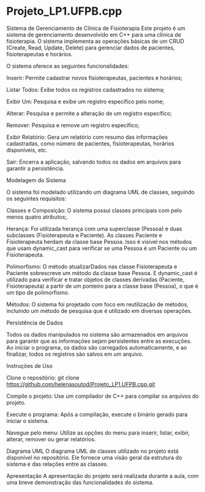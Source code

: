 # Projeto_LP1.UFPB.cpp
Sistema de Gerenciamento de Clínica de Fisioterapia
Este projeto é um sistema de gerenciamento desenvolvido em C++ para uma clínica de fisioterapia. O sistema implementa as operações básicas de um CRUD (Create, Read, Update, Delete) para gerenciar dados de pacientes, fisioterapeutas e horários.

O sistema oferece as seguintes funcionalidades:

Inserir: Permite cadastrar novos fisioterapeutas, pacientes e horários;

Listar Todos: Exibe todos os registros cadastrados no sistema;

Exibir Um: Pesquisa e exibe um registro específico pelo nome;

Alterar: Pesquisa e permite a alteração de um registro específico;

Remover: Pesquisa e remove um registro específico;

Exibir Relatório: Gera um relatório com resumo das informações cadastradas, como número de pacientes, fisioterapeutas, horários disponíveis, etc.

Sair: Encerra a aplicação, salvando todos os dados em arquivos para garantir a persistência.


Modelagem do Sistema

O sistema foi modelado utilizando um diagrama UML de classes, seguindo os seguintes requisitos:

Classes e Composição: O sistema possui classes principais com pelo menos quatro atributos;.

Herança: Foi utilizada herança com uma superclasse (Pessoa) e duas subclasses (Fisioterapeuta e Paciente). As classes Paciente e Fisioterapeuta herdam da classe base Pessoa. Isso é visível nos métodos que usam dynamic_cast para verificar se uma Pessoa é um Paciente ou um Fisioterapeuta.

Polimorfismo: O método atualizarDados nas classe Fisioterapeuta e Paciente sobrescreve um método da classe base Pessoa. E dynamic_cast é utilizado para verificar e tratar objetos de classes derivadas (Paciente, Fisioterapeuta) a partir de um ponteiro para a classe base (Pessoa), o que é um tipo de polimorfismo.

Métodos: O sistema foi projetado com foco em reutilização de métodos, incluindo um método de pesquisa que é utilizado em diversas operações.

Persistência de Dados

Todos os dados manipulados no sistema são armazenados em arquivos para garantir que as informações sejam persistentes entre as execuções. Ao iniciar o programa, os dados são carregados automaticamente, e ao finalizar, todos os registros são salvos em um arquivo.

Instruções de Uso

Clone o repositório: git clone https://github.com/helenasoutod/Projeto_LP1.UFPB.cpp.git

Compile o projeto: Use um compilador de C++ para compilar os arquivos do projeto.

Execute o programa: Após a compilação, execute o binário gerado para iniciar o sistema.

Navegue pelo menu: Utilize as opções do menu para inserir, listar, exibir, alterar, remover ou gerar relatórios.

Diagrama UML
O diagrama UML de classes utilizado no projeto está disponível no repositório. Ele fornece uma visão geral da estrutura do sistema e das relações entre as classes.

Apresentação
A apresentação do projeto será realizada durante a aula, com uma breve demonstração das funcionalidades do sistema.
